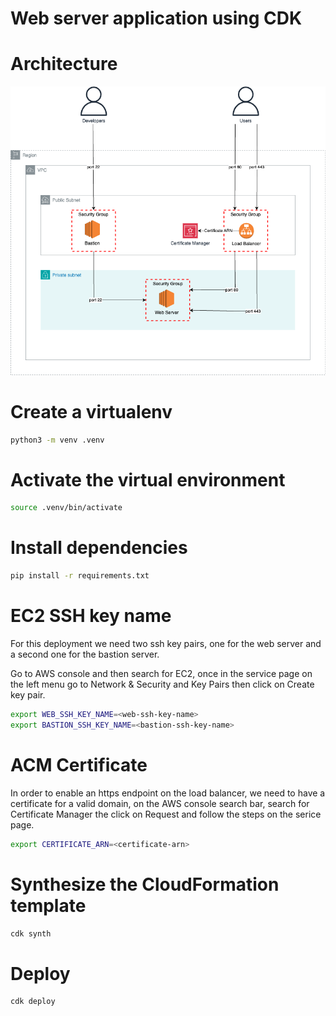 # Web server application using CDK

# Architecture
![Web Server Architecture](images/architecture-0.png)

# Create a virtualenv

```sh
python3 -m venv .venv
```

# Activate the virtual environment

```sh
source .venv/bin/activate
```

# Install dependencies

```sh
pip install -r requirements.txt
```

# EC2 SSH key name
For this deployment we need two ssh key pairs, one for the web server and a second one for the bastion server.

Go to AWS console and then search for EC2, once in the service page on the left menu go to Network & Security and Key Pairs then click on Create key pair.

```sh
export WEB_SSH_KEY_NAME=<web-ssh-key-name>
export BASTION_SSH_KEY_NAME=<bastion-ssh-key-name>
```

# ACM Certificate
In order to enable an https endpoint on the load balancer, we need to have a certificate for a valid domain, on the AWS console search bar, search for Certificate Manager the click on Request and follow the steps on the serice page.

```sh
export CERTIFICATE_ARN=<certificate-arn>
```

# Synthesize the CloudFormation template

```sh
cdk synth
```

# Deploy

```sh
cdk deploy
```